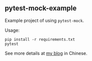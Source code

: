 ## pytest-mock-example

Example project of using `pytest-mock`.

Usage:

```
pip install -r requirements.txt
pytest
```

See more details at [my blog](https://blog.lyh543.cn/posts/2022-12-25-mocking-in-pytest.html
) in Chinese.
